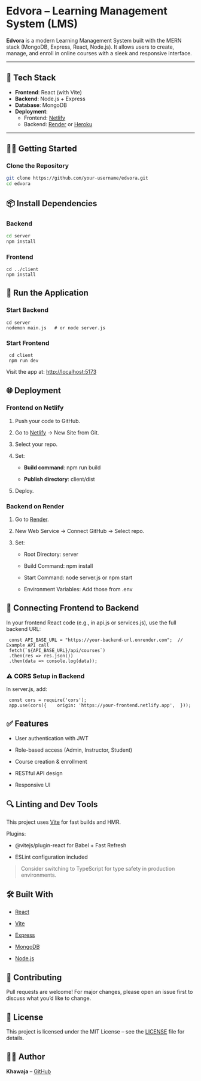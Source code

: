 # Edvora – Learning Management System (LMS)

**Edvora** is a modern Learning Management System built with the MERN stack (MongoDB, Express, React, Node.js). It allows users to create, manage, and enroll in online courses with a sleek and responsive interface.

---

## 🚀 Tech Stack

- **Frontend**: React (with Vite)
- **Backend**: Node.js + Express
- **Database**: MongoDB
- **Deployment**:
  - Frontend: [Netlify](https://www.netlify.com/)
  - Backend: [Render](https://render.com/) or [Heroku](https://heroku.com)

---

## 🧑‍💻 Getting Started

### Clone the Repository

```bash
git clone https://github.com/your-username/edvora.git
cd edvora
```

📦 Install Dependencies
-----------------------

### Backend
```bash
cd server  
npm install 
```
### Frontend
```
cd ../client  
npm install
```
🏃 Run the Application
----------------------

### Start Backend
```
cd server  
nodemon main.js   # or node server.js 
```

### Start Frontend
```
 cd client  
 npm run dev
```
Visit the app at: [http://localhost:5173](http://localhost:5173/)

🌐 Deployment
-------------

### Frontend on Netlify

1.  Push your code to GitHub.
    
2.  Go to [Netlify](https://app.netlify.com/) → New Site from Git.
    
3.  Select your repo.
    
4.  Set:
    
    *   **Build command**: npm run build
        
    *   **Publish directory**: client/dist
        
5.  Deploy.
    

### Backend on Render

1.  Go to [Render](https://render.com/).
    
2.  New Web Service → Connect GitHub → Select repo.
    
3.  Set:
    
    *   Root Directory: server
        
    *   Build Command: npm install
        
    *   Start Command: node server.js or npm start
        
    *   Environment Variables: Add those from .env
        

🔗 Connecting Frontend to Backend
---------------------------------

In your frontend React code (e.g., in api.js or services.js), use the full backend URL:
```
 const API_BASE_URL = "https://your-backend-url.onrender.com";  // Example API call
 fetch(`${API_BASE_URL}/api/courses`)
 .then(res => res.json())
 .then(data => console.log(data));
```
### ⚠️ CORS Setup in Backend

In server.js, add:
```
 const cors = require('cors');
 app.use(cors({    origin: 'https://your-frontend.netlify.app',  }));  
```
✅ Features
----------

*   User authentication with JWT
    
*   Role-based access (Admin, Instructor, Student)
    
*   Course creation & enrollment
    
*   RESTful API design
    
*   Responsive UI
    

🔍 Linting and Dev Tools
------------------------

This project uses [Vite](https://vitejs.dev/) for fast builds and HMR.

Plugins:

*   @vitejs/plugin-react for Babel + Fast Refresh
    
*   ESLint configuration included
    

> Consider switching to TypeScript for type safety in production environments.

🛠️ Built With
--------------

*   [React](https://reactjs.org/)
    
*   [Vite](https://vitejs.dev/)
    
*   [Express](https://expressjs.com/)
    
*   [MongoDB](https://www.mongodb.com/)
    
*   [Node.js](https://nodejs.org/)
    

🤝 Contributing
---------------

Pull requests are welcome! For major changes, please open an issue first to discuss what you’d like to change.

📄 License
----------

This project is licensed under the MIT License – see the [LICENSE](https://chatgpt.com/LICENSE) file for details.

👨‍🎓 Author
------------

**Khawaja** – [GitHub](https://github.com/your-username)
